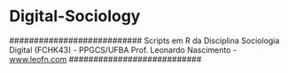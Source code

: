 # Digital-Sociology

###########################
Scripts em R da Disciplina Sociologia Digital (FCHK43) - PPGCS/UFBA 
Prof. Leonardo Nascimento - www.leofn.com 
###########################

 
